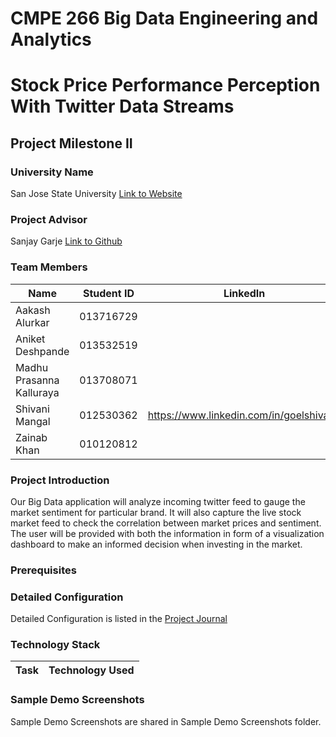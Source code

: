 # CMPE 266 Big Data Engineering and Analytics

# Stock Price Performance Perception With Twitter Data Streams

## Project Milestone II

### University Name
San Jose State University [Link to Website](http://www.sjsu.edu/)

### Project Advisor
Sanjay Garje [Link to Github](https://www.linkedin.com/in/sanjaygarje/)

### Team Members
|Name|Student ID|LinkedIn|
|-------------|-----------|---|
|Aakash Alurkar |013716729| |
|Aniket Deshpande |013532519| |
|Madhu Prasanna Kalluraya|013708071| |
|Shivani Mangal|012530362| https://www.linkedin.com/in/goelshivani/ |
|Zainab Khan | 010120812| |



### Project Introduction
Our Big Data application will analyze incoming twitter feed to gauge the market sentiment for particular brand. It will also capture the live stock market feed to check the correlation between market prices and sentiment. The user will be provided with both the information in form of a visualization dashboard to make an informed decision when investing in the market.

### Prerequisites


### Detailed Configuration
Detailed Configuration is listed in the [Project Journal](https://github.com/aakashalurkar/cmpe266-project/blob/master/ProjectJournal.md)

### Technology Stack
|Task|Technology Used|
|----------------|---------------|






### Sample Demo Screenshots
Sample Demo Screenshots are shared in Sample Demo Screenshots folder.
